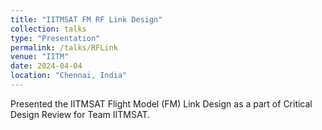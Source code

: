 ```yaml
---
title: "IITMSAT FM RF Link Design"
collection: talks
type: "Presentation"
permalink: /talks/RFLink
venue: "IITM"
date: 2024-04-04
location: "Chennai, India"
---
```

Presented the IITMSAT Flight Model (FM) Link Design as a part of Critical Design Review for Team IITMSAT.